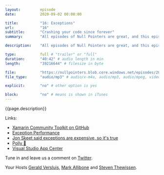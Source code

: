 ```yaml
---
layout:         episode
date: 			2020-09-02 00:00:00

title: 			"16: Exceptions"
url:            "16"
subtitle: 		"Crashing your code since forever"
summary: 		"All episodes of Null Pointers are great, and this episode is no exception. In this episode, exceptions are what it's all about. Why should you care? How does exception handling even work internally? Should you care about handling exceptions? All good questions which are answered with a fair amount of dad jokes that get some pity laughs."

description: 	"All episodes of Null Pointers are great, and this episode is no exception. In this episode, exceptions are what it's all about. Why should you care? How does exception handling even work internally? Should you care about handling exceptions? All good questions which are answered with a fair amount of dad jokes that get some pity laughs."

type:			full # "trailer" or "full"
duration: 		"40:42" # audio length in min
length: 		"39216644" # filesize in byte

file: 			"https://nullpointers.blob.core.windows.net/episodes/20200902_Exceptions.mp3"
file_type: 		"audio/mp3" # audio/x-m4a, audio/mp3, audio/mpeg, video/quicktime, video/mp4, video/x-m4v, application/pdf, and document/x-epub

explicit: 		"no" # other option is yes

block: 			"no" # means is shown in iTunes
---
```


{{page.description}}

Links:

- [Xamarin Community Toolkit on GitHub](https://github.com/xamarin/XamarinCommunityToolkit)
- [Exception Performance](https://docs.microsoft.com/dotnet/standard/design-guidelines/exceptions-and-performance)
- [Jon Skeet said exceptions are expensive, so it's true](https://www.developerfusion.com/article/5250/exceptions-and-performance-in-net/)
- [Polly 🦜](https://github.com/App-vNext/Polly)
- [Visual Studio App Center](https://visualstudio.microsoft.com/app-center/)

Tune in and leave us a comment on [Twitter](https://twitter.com/nullpointersio).

Your Hosts [Gerald Versluis](https://twitter.com/jfversluis), [Mark Allibone](https://twitter.com/mallibone) and [Steven Thewissen](https://twitter.com/devnl).
